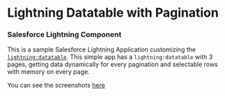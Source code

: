 # Lightning Datatable with Pagination
### Salesforce Lightning Component

This is a sample Salesforce Lightning Application customizing the [`lightning:datatable`](https://developer.salesforce.com/docs/component-library/bundle/lightning:datatable/example). This simple app has a `lightning:datatable` with 3 pages, getting data dynamically for every pagination and selectable rows with memory on every page.

You can see the screenshots [here](https://vijayasankarn.wordpress.com/2020/04/28/salesforce-lightning-:-datatable-with-selectable-rows-and-pagination/)
